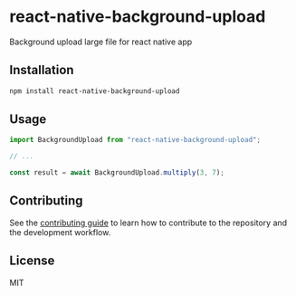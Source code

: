 # react-native-background-upload

Background upload large file for react native app

## Installation

```sh
npm install react-native-background-upload
```

## Usage

```js
import BackgroundUpload from "react-native-background-upload";

// ...

const result = await BackgroundUpload.multiply(3, 7);
```

## Contributing

See the [contributing guide](CONTRIBUTING.md) to learn how to contribute to the repository and the development workflow.

## License

MIT
